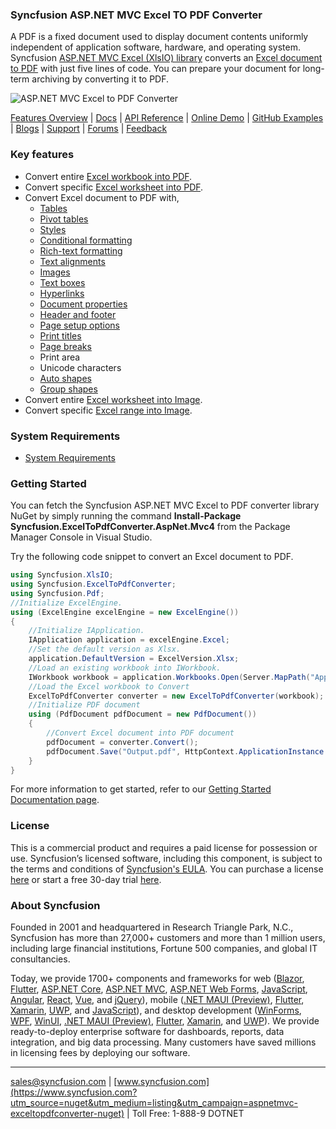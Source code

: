 ### Syncfusion ASP.NET MVC Excel TO PDF Converter
A PDF is a fixed document used to display document contents uniformly independent of application software, hardware, and operating system. Syncfusion [ASP.NET MVC Excel (XlsIO) library](https://www.syncfusion.com/excel-framework/net?utm_source=nuget&utm_medium=listing&utm_campaign=aspnetmvc-exceltopdfconverter-nuget) converts an [Excel document to PDF](https://www.syncfusion.com/excel-framework/net/excel-to-pdf-conversion?utm_source=nuget&utm_medium=listing&utm_campaign=aspnetmvc-exceltopdfconverter-nuget) with just five lines of code. You can prepare your document for long-term archiving by converting it to PDF.

![ASP.NET MVC Excel to PDF Converter](https://cdn.syncfusion.com/nuget-readme/fileformats/net-excel-to-pdf.png)

[Features Overview](https://www.syncfusion.com/excel-framework/net/excel-to-pdf-conversion?utm_source=nuget&utm_medium=listing&utm_campaign=aspnetmvc-exceltopdfconverter-nuget) | [Docs](https://help.syncfusion.com/file-formats/xlsio/excel-to-pdf-conversion?utm_source=nuget&utm_medium=listing&utm_campaign=aspnetmvc-exceltopdfconverter-nuget) | [API Reference](https://help.syncfusion.com/cr/file-formats/Syncfusion.ExcelToPdfConverter.html?utm_source=nuget&utm_medium=listing&utm_campaign=aspnetmvc-exceltopdfconverter-nuget) | [Online Demo](https://ej2.syncfusion.com/aspnetmvc/XlsIO/ExcelToPDF#/bootstrap5?utm_source=nuget&utm_medium=listing&utm_campaign=aspnetmvc-exceltopdfconverter-nuget) | [GitHub Examples](https://github.com/SyncfusionExamples/XlsIO-Examples/tree/master/Excel%20to%20PDF?utm_source=nuget&utm_medium=listing&utm_campaign=aspnetmvc-exceltopdfconverter-nuget) | [Blogs](https://www.syncfusion.com/blogs/?utm_source=nuget&utm_medium=listing&utm_campaign=aspnetmvc-exceltopdfconverter-nuget&s=excel) | [Support](https://support.syncfusion.com/create?utm_source=nuget&utm_medium=listing&utm_campaign=aspnetmvc-exceltopdfconverter-nuget) | [Forums](https://www.syncfusion.com/forums?utm_source=nuget&utm_medium=listing&utm_campaign=aspnetmvc-exceltopdfconverter-nuget) | [Feedback](https://www.syncfusion.com/feedback/wpf?utm_source=nuget&utm_medium=listing&utm_campaign=aspnetmvc-exceltopdfconverter-nuget)

### Key features
* Convert entire [Excel workbook into PDF](https://help.syncfusion.com/file-formats/xlsio/excel-to-pdf-conversion#workbook-to-pdf?utm_source=nuget&utm_medium=listing&utm_campaign=aspnetmvc-exceltopdfconverter-nuget).
* Convert specific [Excel worksheet into PDF](https://help.syncfusion.com/file-formats/xlsio/excel-to-pdf-conversion#worksheet-to-pdf?utm_source=nuget&utm_medium=listing&utm_campaign=aspnetmvc-exceltopdfconverter-nuget).
* Convert Excel document to PDF with,
  * [Tables](https://help.syncfusion.com/file-formats/xlsio/working-with-excel-tables?utm_source=nuget&utm_medium=listing&utm_campaign=aspnetmvc-exceltopdfconverter-nuget)
  * [Pivot tables](https://help.syncfusion.com/file-formats/xlsio/working-with-pivot-tables?utm_source=nuget&utm_medium=listing&utm_campaign=aspnetmvc-exceltopdfconverter-nuget)
  * [Styles](https://help.syncfusion.com/file-formats/xlsio/working-with-cell-or-range-formatting#create-a-style?utm_source=nuget&utm_medium=listing&utm_campaign=aspnetmvc-exceltopdfconverter-nuget)
  * [Conditional formatting](https://help.syncfusion.com/file-formats/xlsio/working-with-conditional-formatting?utm_source=nuget&utm_medium=listing&utm_campaign=aspnetmvc-exceltopdfconverter-nuget)
  * [Rich-text formatting](https://help.syncfusion.com/file-formats/xlsio/working-with-cell-or-range-formatting#rich-text-formatting?utm_source=nuget&utm_medium=listing&utm_campaign=aspnetmvc-exceltopdfconverter-nuget)
  * [Text alignments](https://help.syncfusion.com/file-formats/xlsio/working-with-cell-or-range-formatting#apply-cell-text-alignment?utm_source=nuget&utm_medium=listing&utm_campaign=aspnetmvc-exceltopdfconverter-nuget)
  * [Images](https://help.syncfusion.com/file-formats/xlsio/working-with-pictures?utm_source=nuget&utm_medium=listing&utm_campaign=aspnetmvc-exceltopdfconverter-nuget)
  * [Text boxes](https://help.syncfusion.com/file-formats/xlsio/working-with-drawing-objects#text-box?utm_source=nuget&utm_medium=listing&utm_campaign=aspnetmvc-exceltopdfconverter-nuget)
  * [Hyperlinks](https://help.syncfusion.com/file-formats/xlsio/worksheet-cells-manipulation#hyperlinks?utm_source=nuget&utm_medium=listing&utm_campaign=aspnetmvc-exceltopdfconverter-nuget)
  * [Document properties](https://www.syncfusion.com/kb/8441/add-custom-properties-into-excel-document?utm_source=nuget&utm_medium=listing&utm_campaign=aspnetmvc-exceltopdfconverter-nuget)
  * [Header and footer](https://www.syncfusion.com/kb/1933/add-excel-headers-and-footers-in-c-vb-net?utm_source=nuget&utm_medium=listing&utm_campaign=aspnetmvc-exceltopdfconverter-nuget)
  * [Page setup options](https://help.syncfusion.com/file-formats/xlsio/working-with-excel-worksheet#page-setup-settings?utm_source=nuget&utm_medium=listing&utm_campaign=aspnetmvc-exceltopdfconverter-nuget)
  * [Print titles](https://help.syncfusion.com/file-formats/xlsio/working-with-excel-worksheet#page-setup-settings?utm_source=nuget&utm_medium=listing&utm_campaign=aspnetmvc-exceltopdfconverter-nuget)
  * [Page breaks](https://help.syncfusion.com/file-formats/xlsio/working-with-excel-worksheet#page-setup-settings?utm_source=nuget&utm_medium=listing&utm_campaign=aspnetmvc-exceltopdfconverter-nuget)
  * Print area
  * Unicode characters
  * [Auto shapes](https://help.syncfusion.com/file-formats/xlsio/working-with-drawing-objects#autoshapes?utm_source=nuget&utm_medium=listing&utm_campaign=aspnetmvc-exceltopdfconverter-nuget)
  * [Group shapes](https://help.syncfusion.com/file-formats/xlsio/working-with-drawing-objects#group-shapes?utm_source=nuget&utm_medium=listing&utm_campaign=aspnetmvc-exceltopdfconverter-nuget)
* Convert entire [Excel worksheet into Image](https://help.syncfusion.com/file-formats/xlsio/worksheet-to-image-conversion?utm_source=nuget&utm_medium=listing&utm_campaign=aspnetmvc-exceltopdfconverter-nuget).
* Convert specific [Excel range into Image](https://help.syncfusion.com/file-formats/xlsio/worksheet-to-image-conversion?utm_source=nuget&utm_medium=listing&utm_campaign=aspnetmvc-exceltopdfconverter-nuget).

### System Requirements

* [System Requirements](https://help.syncfusion.com/file-formats/installation-and-upgrade/system-requirements?utm_source=nuget&utm_medium=listing&utm_campaign=aspnetmvc-exceltopdfconverter-nuget)

### Getting Started

You can fetch the Syncfusion ASP.NET MVC Excel to PDF converter library NuGet by simply running the command **Install-Package Syncfusion.ExcelToPdfConverter.AspNet.Mvc4** from the Package Manager Console in Visual Studio.

Try the following code snippet to convert an Excel document to PDF.

```csharp
using Syncfusion.XlsIO;
using Syncfusion.ExcelToPdfConverter;
using Syncfusion.Pdf;
//Initialize ExcelEngine.
using (ExcelEngine excelEngine = new ExcelEngine())
{
    //Initialize IApplication.
    IApplication application = excelEngine.Excel;
    //Set the default version as Xlsx.
    application.DefaultVersion = ExcelVersion.Xlsx;
    //Load an existing workbook into IWorkbook.
    IWorkbook workbook = application.Workbooks.Open(Server.MapPath("App_Data/Sample.xlsx");
    //Load the Excel workbook to Convert
    ExcelToPdfConverter converter = new ExcelToPdfConverter(workbook);
    //Initialize PDF document
    using (PdfDocument pdfDocument = new PdfDocument())
    {
        //Convert Excel document into PDF document
        pdfDocument = converter.Convert();
        pdfDocument.Save("Output.pdf", HttpContext.ApplicationInstance.Response, HttpReadType.Save);
    }
}
```
For more information to get started, refer to our [Getting Started Documentation page](https://help.syncfusion.com/file-formats/xlsio/getting-started-create-excel-file-csharp-vbnet?utm_source=nuget&utm_medium=listing&utm_campaign=aspnetmvc-exceltopdfconverter-nuget).

### License
This is a commercial product and requires a paid license for possession or use. Syncfusion’s licensed software, including this component, is subject to the terms and conditions of [Syncfusion's EULA](https://www.syncfusion.com/eula/es/?utm_source=nuget&utm_medium=listing&utm_campaign=aspnetmvc-exceltopdfconverter-nuget). You can purchase a license [here]( https://www.syncfusion.com/sales/products?utm_source=nuget&utm_medium=listing&utm_campaign=aspnetmvc-exceltopdfconverter-nuget) or start a free 30-day trial [here](https://www.syncfusion.com/account/manage-trials/start-trials?utm_source=nuget&utm_medium=listing&utm_campaign=aspnetmvc-exceltopdfconverter-nuget).

### About Syncfusion
Founded in 2001 and headquartered in Research Triangle Park, N.C., Syncfusion has more than 27,000+ customers and more than 1 million users, including large financial institutions, Fortune 500 companies, and global IT consultancies.

Today, we provide 1700+ components and frameworks for web ([Blazor](https://www.syncfusion.com/blazor-components?utm_source=nuget&utm_medium=listing&utm_campaign=aspnetmvc-exceltopdfconverter-nuget), [Flutter](https://www.syncfusion.com/flutter-widgets?utm_source=nuget&utm_medium=listing&utm_campaign=aspnetmvc-exceltopdfconverter-nuget), [ASP.NET Core](https://www.syncfusion.com/aspnet-core-ui-controls?utm_source=nuget&utm_medium=listing&utm_campaign=aspnetmvc-exceltopdfconverter-nuget), [ASP.NET MVC](https://www.syncfusion.com/aspnet-mvc-ui-controls?utm_source=nuget&utm_medium=listing&utm_campaign=aspnetmvc-exceltopdfconverter-nuget), [ASP.NET Web Forms](https://www.syncfusion.com/jquery/aspnet-web-forms-ui-controls?utm_source=nuget&utm_medium=listing&utm_campaign=aspnetmvc-exceltopdfconverter-nuget), [JavaScript](https://www.syncfusion.com/javascript-ui-controls?utm_source=nuget&utm_medium=listing&utm_campaign=aspnetmvc-exceltopdfconverter-nuget), [Angular](https://www.syncfusion.com/angular-ui-components?utm_source=nuget&utm_medium=listing&utm_campaign=aspnetmvc-exceltopdfconverter-nuget), [React](https://www.syncfusion.com/react-ui-components?utm_source=nuget&utm_medium=listing&utm_campaign=aspnetmvc-exceltopdfconverter-nuget), [Vue](https://www.syncfusion.com/vue-ui-components?utm_source=nuget&utm_medium=listing&utm_campaign=aspnetmvc-exceltopdfconverter-nuget), and [jQuery](https://www.syncfusion.com/jquery-ui-widgets?utm_source=nuget&utm_medium=listing&utm_campaign=aspnetmvc-exceltopdfconverter-nuget)), mobile ([.NET MAUI (Preview)](https://www.syncfusion.com/maui-controls?utm_source=nuget&utm_medium=listing&utm_campaign=aspnetmvc-exceltopdfconverter-nuget), [Flutter](https://www.syncfusion.com/flutter-widgets?utm_source=nuget&utm_medium=listing&utm_campaign=aspnetmvc-exceltopdfconverter-nuget), [Xamarin](https://www.syncfusion.com/xamarin-ui-controls?utm_source=nuget&utm_medium=listing&utm_campaign=aspnetmvc-exceltopdfconverter-nuget), [UWP](https://www.syncfusion.com/uwp-ui-controls?utm_source=nuget&utm_medium=listing&utm_campaign=aspnetmvc-exceltopdfconverter-nuget), and [JavaScript](https://www.syncfusion.com/javascript-ui-controls?utm_source=nuget&utm_medium=listing&utm_campaign=aspnetmvc-exceltopdfconverter-nuget)), and desktop development ([WinForms](https://www.syncfusion.com/WinForms-ui-controls?utm_source=nuget&utm_medium=listing&utm_campaign=aspnetmvc-exceltopdfconverter-nuget), [WPF](https://www.syncfusion.com/WPf-controls?utm_source=nuget&utm_medium=listing&utm_campaign=aspnetmvc-exceltopdfconverter-nuget), [WinUI](https://www.syncfusion.com/winui-controls?utm_source=nuget&utm_medium=listing&utm_campaign=aspnetmvc-exceltopdfconverter-nuget), [.NET MAUI (Preview)](https://www.syncfusion.com/maui-controls?utm_source=nuget&utm_medium=listing&utm_campaign=aspnetmvc-exceltopdfconverter-nuget), [Flutter](https://www.syncfusion.com/flutter-widgets?utm_source=nuget&utm_medium=listing&utm_campaign=aspnetmvc-exceltopdfconverter-nuget), [Xamarin](https://www.syncfusion.com/xamarin-ui-controls?utm_source=nuget&utm_medium=listing&utm_campaign=aspnetmvc-exceltopdfconverter-nuget), and [UWP](https://www.syncfusion.com/uwp-ui-controls?utm_source=nuget&utm_medium=listing&utm_campaign=aspnetmvc-exceltopdfconverter-nuget)). We provide ready-to-deploy enterprise software for dashboards, reports, data integration, and big data processing. Many customers have saved millions in licensing fees by deploying our software.
___
[sales@syncfusion.com](mailto:sales@syncfusion.com?utm_source=nuget&utm_medium=listing&utm_campaign=aspnetmvc-exceltopdfconverter-nuget) | [www.syncfusion.com](https://www.syncfusion.com?utm_source=nuget&utm_medium=listing&utm_campaign=aspnetmvc-exceltopdfconverter-nuget) | Toll Free: 1-888-9 DOTNET